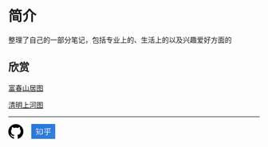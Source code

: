 # 简介
整理了自己的一部分笔记，包括专业上的、生活上的以及兴趣爱好方面的

## 欣赏
[富春山居图](guhua/fuchunshanjutu/)

[清明上河图](guhua/qingmingshanghetu/)

---
<a href="https://github.com/codinganywhere"><img src="images/github.png" height="30px" alt="codinganywhere"/></a>&nbsp;&nbsp;&nbsp;&nbsp;<a href="https://www.zhihu.com/people/liu-yang-kai-18/" alt="柳阳开"><img src="images/知乎.jpg" height="30px"/></a>
